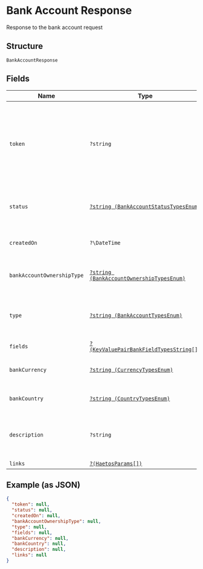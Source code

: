 
# Bank Account Response

Response to the bank account request

## Structure

`BankAccountResponse`

## Fields

| Name | Type | Tags | Description | Getter | Setter |
|  --- | --- | --- | --- | --- | --- |
| `token` | `?string` | Optional | Token representing the resource, prefixed with <i>user-</i>, <i>dest-</i>, <i>xfer-</i>, <i>acct-</i>, <i>pmnt-</i>, or <i>docu-</i>. | getToken(): ?string | setToken(?string token): void |
| `status` | [`?string (BankAccountStatusTypesEnum)`](../../doc/models/bank-account-status-types-enum.md) | Optional | Current verification status type of the bank account | getStatus(): ?string | setStatus(?string status): void |
| `createdOn` | `?\DateTime` | Optional | Time at which the object was created. | getCreatedOn(): ?\DateTime | setCreatedOn(?\DateTime createdOn): void |
| `bankAccountOwnershipType` | [`?string (BankAccountOwnershipTypesEnum)`](../../doc/models/bank-account-ownership-types-enum.md) | Optional | Account ownership types | getBankAccountOwnershipType(): ?string | setBankAccountOwnershipType(?string bankAccountOwnershipType): void |
| `type` | [`?string (BankAccountTypesEnum)`](../../doc/models/bank-account-types-enum.md) | Optional | Financial purpose of the bank account (<i>Savings</i>, <i>Investment</i>) | getType(): ?string | setType(?string type): void |
| `fields` | [`?(KeyValuePairBankFieldTypesString[])`](../../doc/models/key-value-pair-bank-field-types-string.md) | Optional | - | getFields(): ?array | setFields(?array fields): void |
| `bankCurrency` | [`?string (CurrencyTypesEnum)`](../../doc/models/currency-types-enum.md) | Optional | Currency code type for the object | getBankCurrency(): ?string | setBankCurrency(?string bankCurrency): void |
| `bankCountry` | [`?string (CountryTypesEnum)`](../../doc/models/country-types-enum.md) | Optional | Two-digit country code types | getBankCountry(): ?string | setBankCountry(?string bankCountry): void |
| `description` | `?string` | Optional | User-supplied description of the bank account for reference | getDescription(): ?string | setDescription(?string description): void |
| `links` | [`?(HaetosParams[])`](../../doc/models/haetos-params.md) | Optional | - | getLinks(): ?array | setLinks(?array links): void |

## Example (as JSON)

```json
{
  "token": null,
  "status": null,
  "createdOn": null,
  "bankAccountOwnershipType": null,
  "type": null,
  "fields": null,
  "bankCurrency": null,
  "bankCountry": null,
  "description": null,
  "links": null
}
```

